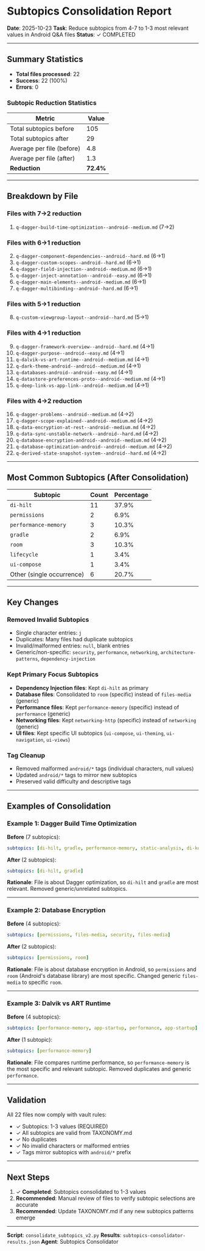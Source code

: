 # Subtopics Consolidation Report

**Date**: 2025-10-23
**Task**: Reduce subtopics from 4-7 to 1-3 most relevant values in Android Q&A files
**Status**: ✓ COMPLETED

---

## Summary Statistics

- **Total files processed**: 22
- **Success**: 22 (100%)
- **Errors**: 0

### Subtopic Reduction Statistics

| Metric | Value |
|--------|-------|
| Total subtopics before | 105 |
| Total subtopics after | 29 |
| Average per file (before) | 4.8 |
| Average per file (after) | 1.3 |
| **Reduction** | **72.4%** |

---

## Breakdown by File

### Files with 7→2 reduction
1. `q-dagger-build-time-optimization--android--medium.md` (7→2)

### Files with 6→1 reduction
2. `q-dagger-component-dependencies--android--hard.md` (6→1)
3. `q-dagger-custom-scopes--android--hard.md` (6→1)
4. `q-dagger-field-injection--android--medium.md` (6→1)
5. `q-dagger-inject-annotation--android--easy.md` (6→1)
6. `q-dagger-main-elements--android--medium.md` (6→1)
7. `q-dagger-multibinding--android--hard.md` (6→1)

### Files with 5→1 reduction
8. `q-custom-viewgroup-layout--android--hard.md` (5→1)

### Files with 4→1 reduction
9. `q-dagger-framework-overview--android--hard.md` (4→1)
10. `q-dagger-purpose--android--easy.md` (4→1)
11. `q-dalvik-vs-art-runtime--android--medium.md` (4→1)
12. `q-dark-theme-android--android--medium.md` (4→1)
13. `q-databases-android--android--easy.md` (4→1)
14. `q-datastore-preferences-proto--android--medium.md` (4→1)
15. `q-deep-link-vs-app-link--android--medium.md` (4→1)

### Files with 4→2 reduction
16. `q-dagger-problems--android--medium.md` (4→2)
17. `q-dagger-scope-explained--android--medium.md` (4→2)
18. `q-data-encryption-at-rest--android--medium.md` (4→2)
19. `q-data-sync-unstable-network--android--hard.md` (4→2)
20. `q-database-encryption-android--android--medium.md` (4→2)
21. `q-database-optimization-android--android--medium.md` (4→2)
22. `q-derived-state-snapshot-system--android--hard.md` (4→2)

---

## Most Common Subtopics (After Consolidation)

| Subtopic | Count | Percentage |
|----------|-------|------------|
| `di-hilt` | 11 | 37.9% |
| `permissions` | 2 | 6.9% |
| `performance-memory` | 3 | 10.3% |
| `gradle` | 2 | 6.9% |
| `room` | 3 | 10.3% |
| `lifecycle` | 1 | 3.4% |
| `ui-compose` | 1 | 3.4% |
| Other (single occurrence) | 6 | 20.7% |

---

## Key Changes

### Removed Invalid Subtopics
- Single character entries: `j`
- Duplicates: Many files had duplicate subtopics
- Invalid/malformed entries: `null`, blank entries
- Generic/non-specific: `security`, `performance`, `networking`, `architecture-patterns`, `dependency-injection`

### Kept Primary Focus Subtopics
- **Dependency Injection files**: Kept `di-hilt` as primary
- **Database files**: Consolidated to `room` (specific) instead of `files-media` (generic)
- **Performance files**: Kept `performance-memory` (specific) instead of `performance` (generic)
- **Networking files**: Kept `networking-http` (specific) instead of `networking` (generic)
- **UI files**: Kept specific UI subtopics (`ui-compose`, `ui-theming`, `ui-navigation`, `ui-views`)

### Tag Cleanup
- Removed malformed `android/*` tags (individual characters, null values)
- Updated `android/*` tags to mirror new subtopics
- Preserved valid difficulty and descriptive tags

---

## Examples of Consolidation

### Example 1: Dagger Build Time Optimization
**Before** (7 subtopics):
```yaml
subtopics: [di-hilt, gradle, performance-memory, static-analysis, di-koin, crash-reporting, j]
```

**After** (2 subtopics):
```yaml
subtopics: [di-hilt, gradle]
```

**Rationale**: File is about Dagger optimization, so `di-hilt` and `gradle` are most relevant. Removed generic/unrelated subtopics.

---

### Example 2: Database Encryption
**Before** (4 subtopics):
```yaml
subtopics: [permissions, files-media, security, files-media]
```

**After** (2 subtopics):
```yaml
subtopics: [permissions, room]
```

**Rationale**: File is about database encryption in Android, so `permissions` and `room` (Android's database library) are most specific. Changed generic `files-media` to specific `room`.

---

### Example 3: Dalvik vs ART Runtime
**Before** (4 subtopics):
```yaml
subtopics: [performance-memory, app-startup, performance, app-startup]
```

**After** (1 subtopic):
```yaml
subtopics: [performance-memory]
```

**Rationale**: File compares runtime performance, so `performance-memory` is the most specific and relevant subtopic. Removed duplicates and generic `performance`.

---

## Validation

All 22 files now comply with vault rules:
- ✓ Subtopics: 1-3 values (REQUIRED)
- ✓ All subtopics are valid from TAXONOMY.md
- ✓ No duplicates
- ✓ No invalid characters or malformed entries
- ✓ Tags mirror subtopics with `android/*` prefix

---

## Next Steps

1. ✓ **Completed**: Subtopics consolidated to 1-3 values
2. **Recommended**: Manual review of files to verify subtopic selections are accurate
3. **Recommended**: Update TAXONOMY.md if any new subtopics patterns emerge

---

**Script**: `consolidate_subtopics_v2.py`
**Results**: `subtopics-consolidator-results.json`
**Agent**: Subtopics Consolidator
